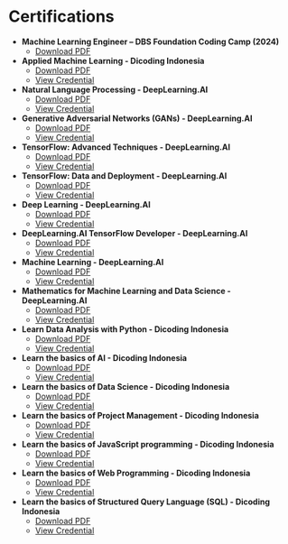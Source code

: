# Certifications

- **Machine Learning Engineer – DBS Foundation Coding Camp (2024)**
  - [Download PDF](https://github.com/fikrifaizz/certifications/blob/main/appendix/Expert%20Machine%20Learning%20Enggineer.pdf)
- **Applied Machine Learning - Dicoding Indonesia**
  - [Download PDF](https://github.com/fikrifaizz/certifications/blob/main/appendix/Machine%20Learning%20Terapan.pdf)
  - [View Credential](https://www.dicoding.com/certificates/QLZ9VVQNEX5D)
- **Natural Language Processing - DeepLearning.AI**
  - [Download PDF](https://github.com/fikrifaizz/certifications/blob/main/appendix/Natural%20Language%20Processing%20Specialization.pdf)
  - [View Credential](https://coursera.org/share/99a628019fe6b0fb36df33e399b1c685)
- **Generative Adversarial Networks (GANs) -  DeepLearning.AI**
  - [Download PDF](https://github.com/fikrifaizz/certifications/blob/main/appendix/Generative%20Adversial%20Networks%20(GANs)%20Specialization.pdf)
  - [View Credential](https://coursera.org/share/9fc94b86bd82a8eb1e343f51b5e830cf)
- **TensorFlow: Advanced Techniques - DeepLearning.AI**
  - [Download PDF](https://github.com/fikrifaizz/certifications/blob/main/appendix/TensorFlow%20Advanced%20Techniques%20Specialization.pdf)
  - [View Credential](https://coursera.org/share/115baf1330b738e52f3cecafa3a1e1b4)
- **TensorFlow: Data and Deployment - DeepLearning.AI**
  - [Download PDF](https://github.com/fikrifaizz/certifications/blob/main/appendix/TensorFlow%20Data%20and%20Deployment%20Specialization.pdf)
  - [View Credential](https://coursera.org/share/2af1958f0387eabb488b722aa1c49138)
- **Deep Learning - DeepLearning.AI**
  - [Download PDF](https://github.com/fikrifaizz/certifications/blob/main/appendix/Deep%20Learning%20Specialization.pdf)
  - [View Credential](https://coursera.org/share/bf590fa5c5843b4e32fe1faae75e0a4a)
- **DeepLearning.AI TensorFlow Developer - DeepLearning.AI**
  - [Download PDF](https://github.com/fikrifaizz/certifications/blob/main/appendix/DeepLearning.AI%20TensorFlow%20Developer%20Specialization.pdf)
  - [View Credential](https://coursera.org/share/7986d8c9838b2ebffb8b9ecf0ed34c41)
- **Machine Learning - DeepLearning.AI**
  - [Download PDF](https://github.com/fikrifaizz/certifications/blob/main/appendix/Machine%20Learning%20Specialization.pdf)
  - [View Credential](https://coursera.org/share/5a42efc06aad102156099f36e7e075f2)
- **Mathematics for Machine Learning and Data Science - DeepLearning.AI**
  - [Download PDF](https://github.com/fikrifaizz/certifications/blob/main/appendix/Mathematics%20for%20Machine%20Learning%20and%20Data%20Science%20Specialization.pdf)
  - [View Credential](https://coursera.org/share/96dc3232e95d85daed81a86d03c0f030)
- **Learn Data Analysis with Python - Dicoding Indonesia**
  - [Download PDF](https://github.com/fikrifaizz/certifications/blob/main/appendix/Belajar%20Analisis%20Data%20dengan%20Python.pdf)
  - [View Credential](https://www.dicoding.com/certificates/1OP8WGQ42XQK)
- **Learn the basics of AI - Dicoding Indonesia**
  - [Download PDF](https://github.com/fikrifaizz/certifications/blob/main/appendix/Belajar%20Dasar%20AI.pdf)
  - [View Credential](https://www.dicoding.com/certificates/JLX178J15X72)
- **Learn the basics of Data Science - Dicoding Indonesia**
  - [Download PDF](https://github.com/fikrifaizz/certifications/blob/main/appendix/Belajar%20Dasar%20Data%20Science.pdf)
  - [View Credential](https://www.dicoding.com/certificates/98XWL9J5LZM3)
- **Learn the basics of Project Management - Dicoding Indonesia**
  - [Download PDF](https://github.com/fikrifaizz/certifications/blob/main/appendix/Belajar%20Dasar%20Manajemen%20Proyek.pdf)
  - [View Credential](https://www.dicoding.com/certificates/GRX5O602RP0M)
- **Learn the basics of JavaScript programming - Dicoding Indonesia**
  - [Download PDF](https://github.com/fikrifaizz/certifications/blob/main/appendix/Belajar%20Dasar%20Pemrograman%20JavaScript.pdf)
  - [View Credential](https://www.dicoding.com/certificates/L4PQ5D912ZO1)
- **Learn the basics of Web Programming - Dicoding Indonesia**
  - [Download PDF](https://github.com/fikrifaizz/certifications/blob/main/appendix/Belajar%20Dasar%20Pemrograman%20Web.pdf)
  - [View Credential](https://www.dicoding.com/certificates/6RPNR33O4X2M)
- **Learn the basics of Structured Query Language (SQL) - Dicoding Indonesia**
  - [Download PDF](https://github.com/fikrifaizz/certifications/blob/main/appendix/Belajar%20Dasar%20Structured%20Query%20Language%20(SQL).pdf)
  - [View Credential](https://www.dicoding.com/certificates/QLZ97MWYEP5D)
